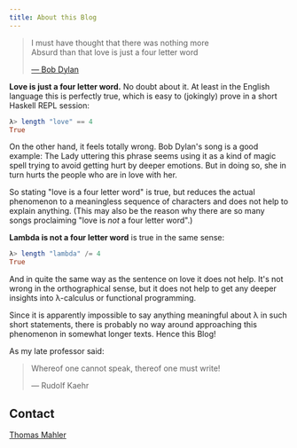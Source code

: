 ```yaml
---
title: About this Blog
---
```


> I must have thought that there was nothing more<br>
> Absurd than that love is just a four letter word
>
> [— Bob Dylan](https://www.bobdylan.com/songs/love-is-just-a-four-letter-word/)

**Love is just a four letter word.** No doubt about it.
At least in the  English language this is perfectly true, which is easy to (jokingly) prove in a short Haskell REPL session:

```haskell
λ> length "love" == 4
True
```

On the other hand, it feels totally wrong. Bob Dylan's song is a good example:
The Lady uttering this phrase seems using it as a kind of magic spell trying to avoid getting hurt by deeper emotions.
But in doing so, she in turn hurts the people who are in love with her.

So stating "love is a four letter word" is true, but reduces the actual phenomenon to a meaningless sequence of characters 
and does not help to explain anything. (This may also be the reason why there are so many songs proclaiming "love is *not* a four letter word".)

**Lambda is not a four letter word** is true in the same sense:

```haskell
λ> length "lambda" /= 4
True
```

And in quite the same way as the sentence on love it does not help.
It's not wrong in the orthographical sense, but it does not help to get any deeper insights into λ-calculus or functional programming.

Since it is apparently impossible to say anything meaningful about λ in such short statements, there is probably no way around approaching this phenomenon in somewhat longer texts. Hence this Blog!

As my late professor said:

> Whereof one cannot speak, thereof one must write!
>
> — Rudolf Kaehr

## Contact

[Thomas Mahler](mailto:thomas.mahler@ista.com)
